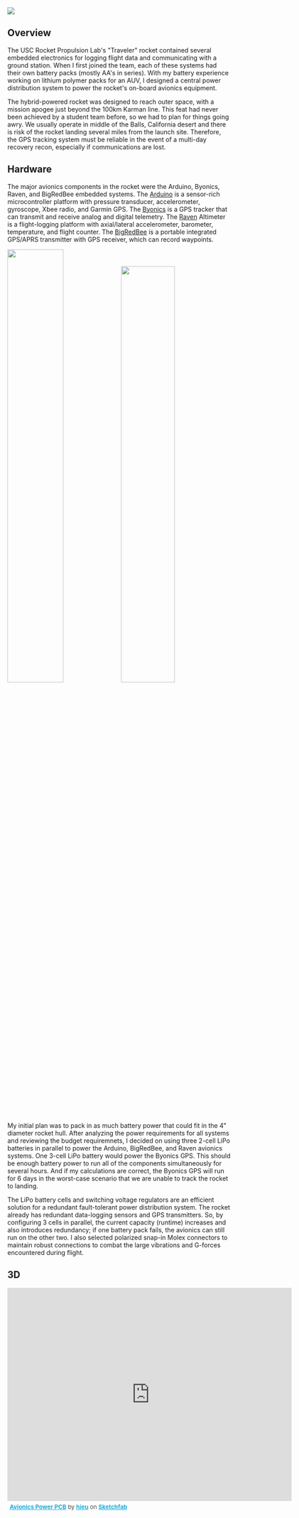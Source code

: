 <img src="http://niftyhedgehog.com/usc-rpl-avionics-power/images/power_3d_profile.jpg">

## Overview
The USC Rocket Propulsion Lab's "Traveler" rocket contained several embedded electronics for logging flight data and communicating with a ground station. When I first joined the team, each of these systems had their own battery packs (mostly AA's in series). With my battery experience working on lithium polymer packs for an AUV, I designed a central power distribution system to power the rocket's on-board avionics equipment.

The hybrid-powered rocket was designed to reach outer space, with a mission apogee just beyond the 100km Karman line. This feat had never been achieved by a student team before, so we had to plan for things going awry. We usually operate in middle of the Balls, California desert and there is risk of the rocket landing several miles from the launch site. Therefore, the GPS tracking system must be reliable in the event of a multi-day recovery recon, especially if communications are lost.


## Hardware
The major avionics components in the rocket were the Arduino, Byonics, Raven, and BigRedBee embedded systems. The [Arduino](http://www.arduino.cc/en/Main/ArduinoBoardMega2560) is a sensor-rich microcontroller platform with pressure transducer, accelerometer, gyroscope, Xbee radio, and Garmin GPS. The [Byonics](http://www.byonics.com/) is a GPS tracker that can transmit and receive analog and digital telemetry. The [Raven](http://www.featherweightaltimeters.com/The_Raven.php) Altimeter is a flight-logging platform with axial/lateral accelerometer, barometer, temperature, and flight counter. The [BigRedBee](http://www.bigredbee.com/blgps_2mhp.htm) is a portable integrated GPS/APRS transmitter with GPS receiver, which can record waypoints.

<img src="http://niftyhedgehog.com/usc-rpl-avionics-power/images/power_2d.jpg" width="50%">
<img src="http://niftyhedgehog.com/usc-rpl-avionics-power/images/power_3d_top.jpg" width="49%">

My initial plan was to pack in as much battery power that could fit in the 4" diameter rocket hull. After analyzing the power requirements for all systems and reviewing the budget requiremnets, I decided on using three 2-cell LiPo batteries in parallel to power the Arduino, BigRedBee, and Raven avionics systems. One 3-cell LiPo battery would power the Byonics GPS. This should be enough battery power to run all of the components simultaneously for several hours. And if my calculations are correct, the Byonics GPS will run for 6 days in the worst-case scenario that we are unable to track the rocket to landing.

The LiPo battery cells and switching voltage regulators are an efficient solution for a redundant fault-tolerant power distribution system. The rocket already has redundant data-logging sensors and GPS transmitters. So, by configuring 3 cells in parallel, the current capacity (runtime) increases and also introduces redundancy; if one battery pack fails, the avionics can still run on the other two. I also selected polarized snap-in Molex connectors to maintain robust connections to combat the large vibrations and G-forces encountered during flight.


## 3D
<iframe width="640" height="480" src="https://sketchfab.com/models/a31195d64f7740e985684c9ff884b9ec/embed" frameborder="0" allowfullscreen mozallowfullscreen="true" webkitallowfullscreen="true" onmousewheel=""></iframe>

<p style="font-size: 13px; font-weight: normal; margin: 5px; color: #4A4A4A;">
    <a href="https://sketchfab.com/models/a31195d64f7740e985684c9ff884b9ec?utm_source=oembed&utm_medium=embed&utm_campaign=a31195d64f7740e985684c9ff884b9ec" target="_blank" style="font-weight: bold; color: #1CAAD9;">Avionics Power PCB</a>
    by <a href="https://sketchfab.com/hieu?utm_source=oembed&utm_medium=embed&utm_campaign=a31195d64f7740e985684c9ff884b9ec" target="_blank" style="font-weight: bold; color: #1CAAD9;">hieu</a>
    on <a href="https://sketchfab.com?utm_source=oembed&utm_medium=embed&utm_campaign=a31195d64f7740e985684c9ff884b9ec" target="_blank" style="font-weight: bold; color: #1CAAD9;">Sketchfab</a>
</p>

